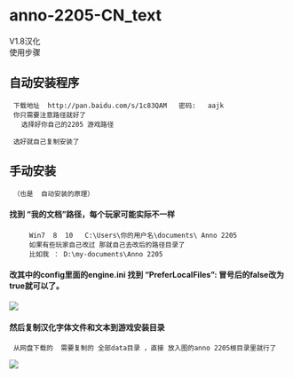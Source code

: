 # anno-2205-CN_text
V1.8汉化  
使用步骤

## 自动安装程序
     下载地址  http://pan.baidu.com/s/1c83QAM   密码:   aajk
     你只需要注意路径就好了
       选择好你自己的2205 游戏路径
        
     选好就自己复制安装了
## 手动安装
     （也是  自动安装的原理）
#### 找到 “我的文档”路径，每个玩家可能实际不一样 
         Win7  8  10   C:\Users\你的用户名\documents\ Anno 2205
         如果有些玩家自己改过 那就自己去改后的路径目录了 
         比如我 ： D:\my-documents\Anno 2205

#### 改其中的config里面的engine.ini  找到  “PreferLocalFiles”:  冒号后的false改为 true就可以了。
  ![](http://i.imgur.com/cUVU57n.png)
#### 然后复制汉化字体文件和文本到游戏安装目录
     从网盘下载的  需要复制的 全部data目录 ，直接 放入图的anno 2205根目录里就行了

  ![](http://i.imgur.com/jJVzjoJ.png)
